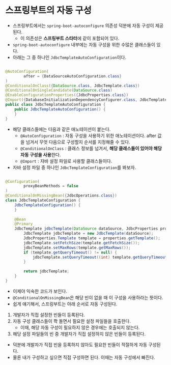 # 스프링부트의 자동 구성

- 스프링부트에서는 `spring-boot-autoconfigure` 의존성 덕분에 자동 구성이 제공된다.
    - 이 의존성은 **스프링부트 스타터**에 같이 포함되어 있다.
- `spring-boot-autoconfigure` 내부에는 자동 구성을 위한 수많은 클래스들이 있다.
- 아래는 그 중 하나인 `JdbcTemplateAutoConfiguration`이다.

```java

@AutoConfiguration(
		after = {DataSourceAutoConfiguration.class}
)
@ConditionalOnClass({DataSource.class, JdbcTemplate.class})
@ConditionalOnSingleCandidate(DataSource.class)
@EnableConfigurationProperties({JdbcProperties.class})
@Import({DatabaseInitializationDependencyConfigurer.class, JdbcTemplateConfiguration.class, NamedParameterJdbcTemplateConfiguration.class})
public class JdbcTemplateAutoConfiguration {
	public JdbcTemplateAutoConfiguration() {
	}
}
```

- 해당 클래스들에는 다음과 같은 애노테이션이 붙는다.
    - `@AutoConfiguration` : 자동 구성을 사용하기 위한 애노테이션이다. after 값을 넘겨서 무엇 다음으로 구성할지 순서를 지정해줄 수 있다.
    - `@ConditionalOnClass` : 클래스 정보를 넘겨서, **해당 클래스들이 있어야 해당 자동 구성을 사용**한다.
    - `@Import` : 자바 설정 파일로 사용할 클래스들이다.
- 자바 설정 파일 중 하나인 `JdbcTemplateConfiguration`를 봐보자.

```java

@Configuration(
		proxyBeanMethods = false
)
@ConditionalOnMissingBean({JdbcOperations.class})
class JdbcTemplateConfiguration {
	JdbcTemplateConfiguration() {
	}
	
	@Bean
	@Primary
	JdbcTemplate jdbcTemplate(DataSource dataSource, JdbcProperties properties) {
		JdbcTemplate jdbcTemplate = new JdbcTemplate(dataSource);
		JdbcProperties.Template template = properties.getTemplate();
		jdbcTemplate.setFetchSize(template.getFetchSize());
		jdbcTemplate.setMaxRows(template.getMaxRows());
		if (template.getQueryTimeout() != null) {
			jdbcTemplate.setQueryTimeout((int) template.getQueryTimeout().getSeconds());
		}
		
		return jdbcTemplate;
	}
}
```

- 이제야 익숙한 코드가 보인다.
- `@ConditionalOnMissingBean`은 해당 빈이 없을 때 이 구성을 사용하라는 뜻이다.
- 쉽게 얘기해서, 스프링부트는 아래 순서로 자동 구성된다.

1. 개발자가 직접 설정한 빈들이 등록된다.
2. 자동 구성 클래스들이 쫙 돌면서 필요한 설정 파일들을 호출한다.
    - 이때, 해당 자동 구성이 필요하지 않은 경우에는 호출되지 않는다.
3. 해당 설정 파일들의 빈 중 개발자가 직접 설정하지 않은 빈들이 등록된다.

- 덕분에 개발자가 직접 빈을 등록하지 않아도 필요한 빈들이 적절하게 자동 구성된다.
- 물론 내가 구성하고 싶으면 직접 구성하면 된다. 이때는 자동 구성에서 빠진다.
